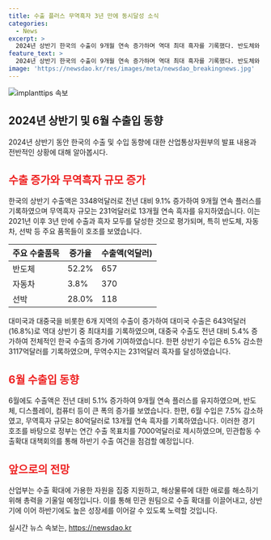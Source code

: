 ```yaml
---
title: 수출 플러스 무역흑자 3년 만에 동시달성 소식
categories:
  - News
excerpt: >
  2024년 상반기 한국의 수출이 9개월 연속 증가하며 역대 최대 흑자를 기록했다. 반도체와 자동차 등 주요 품목의 호조가 이어지면서 수출액은 9.1% 상승했으며, 미국과 중국 등 6개 지역 수출도 증가했다. 이로써 무역흑자는 13개월째 유지되는 등 호조를 이어가고 있으며, 정부는 더 높은 성장을 위해 수출 확대를 위한 대책을 마련 중이다. 특히 해상물류 애로에 대한 대응책도 마련 중이라고 한다.
feature_text: >
  2024년 상반기 한국의 수출이 9개월 연속 증가하며 역대 최대 흑자를 기록했다. 반도체와 자동차 등 주요 품목의 호조가 이어지면서 수출액은 9.1% 상승했으며, 미국과 중국 등 6개 지역 수출도 증가했다. 이로써 무역흑자는 13개월째 유지되는 등 호조를 이어가고 있으며, 정부는 더 높은 성장을 위해 수출 확대를 위한 대책을 마련 중이다. 특히 해상물류 애로에 대한 대응책도 마련 중이라고 한다.
image: 'https://newsdao.kr/res/images/meta/newsdao_breakingnews.jpg'
---
```


<p><img src="https://newsdao.kr/res/images/meta/newsdao_breakingnews.jpg" alt="implanttips 속보" /></p>

<h2 data-ke-size="size26">2024년 상반기 및 6월 수출입 동향</h2>

<p data-ke-size="size16">2024년 상반기 동안 한국의 수출 및 수입 동향에 대한 산업통상자원부의 발표 내용과 전반적인 상황에 대해 알아봅시다.</p>

<h2><b><span style="color: #ee2323;">수출 증가와 무역흑자 규모 증가</span></b></h2>

<p data-ke-size="size16">한국의 상반기 수출액은 3348억달러로 전년 대비 9.1% 증가하여 9개월 연속 플러스를 기록하였으며 무역흑자 규모는 231억달러로 13개월 연속 흑자를 유지하였습니다. 이는 2021년 이후 3년 만에 수출과 흑자 모두를 달성한 것으로 평가되며, 특히 반도체, 자동차, 선박 등 주요 품목들이 호조를 보였습니다.</p>

<table>
<thead>
<tr>
<th>주요 수출품목</th>
<th>증가율</th>
<th>수출액(억달러)</th>
</tr>
</thead>
<tbody>
<tr>
<td>반도체</td>
<td>52.2%</td>
<td>657</td>
</tr>
<tr>
<td>자동차</td>
<td>3.8%</td>
<td>370</td>
</tr>
<tr>
<td>선박</td>
<td>28.0%</td>
<td>118</td>
</tr>
</tbody>
</table>

<p data-ke-size="size16">대미국과 대중국을 비롯한 6개 지역의 수출이 증가하여 대미국 수출은 643억달러(16.8%)로 역대 상반기 중 최대치를 기록하였으며, 대중국 수출도 전년 대비 5.4% 증가하여 전체적인 한국 수출의 증가에 기여하였습니다. 한편 상반기 수입은 6.5% 감소한 3117억달러를 기록하였으며, 무역수지는 231억달러 흑자를 달성하였습니다.</p>

<h2><b><span style="color: #ee2323;">6월 수출입 동향</span></b></h2>

<p data-ke-size="size16">6월에도 수출액은 전년 대비 5.1% 증가하여 9개월 연속 플러스를 유지하였으며, 반도체, 디스플레이, 컴퓨터 등이 큰 폭의 증가를 보였습니다. 한편, 6월 수입은 7.5% 감소하였고, 무역흑자 규모는 80억달러로 13개월 연속 흑자를 기록하였습니다. 이러한 경기 호조를 바탕으로 정부는 연간 수출 목표치를 7000억달러로 제시하였으며, 민관합동 수출확대 대책회의를 통해 하반기 수출 여건을 점검할 예정입니다.</p>

<h2><b><span style="color: #ee2323;">앞으로의 전망</span></b></h2>

<p data-ke-size="size16">산업부는 수출 확대에 가용한 자원을 집중 지원하고, 해상물류에 대한 애로를 해소하기 위해 총력을 기울일 예정입니다. 이를 통해 민관 원팀으로 수출 확대를 이끌어내고, 상반기에 이어 하반기에도 높은 성장세를 이어갈 수 있도록 노력할 것입니다.</p>
실시간 뉴스 속보는, <a href="https://newsdao.kr" rel="dofollow">https://newsdao.kr</a>


